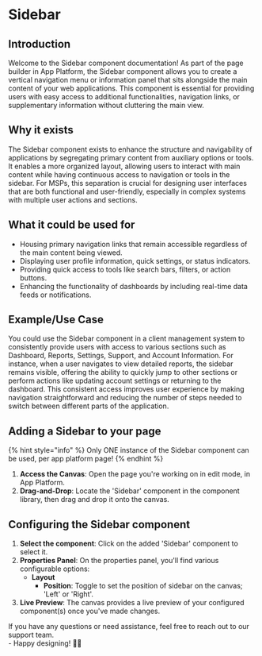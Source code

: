 # Sidebar

## Introduction

Welcome to the Sidebar component documentation! As part of the page builder in App Platform, the Sidebar component allows you to create a vertical navigation menu or information panel that sits alongside the main content of your web applications. This component is essential for providing users with easy access to additional functionalities, navigation links, or supplementary information without cluttering the main view.

## **Why it exists**

The Sidebar component exists to enhance the structure and navigability of applications by segregating primary content from auxiliary options or tools. It enables a more organized layout, allowing users to interact with main content while having continuous access to navigation or tools in the sidebar. For MSPs, this separation is crucial for designing user interfaces that are both functional and user-friendly, especially in complex systems with multiple user actions and sections.

## What it could be used for

* Housing primary navigation links that remain accessible regardless of the main content being viewed.
* Displaying user profile information, quick settings, or status indicators.
* Providing quick access to tools like search bars, filters, or action buttons.
* Enhancing the functionality of dashboards by including real-time data feeds or notifications.

## **Example/Use Case**

You could use the Sidebar component in a client management system to consistently provide users with access to various sections such as Dashboard, Reports, Settings, Support, and Account Information. For instance, when a user navigates to view detailed reports, the sidebar remains visible, offering the ability to quickly jump to other sections or perform actions like updating account settings or returning to the dashboard. This consistent access improves user experience by making navigation straightforward and reducing the number of steps needed to switch between different parts of the application.

## Adding a Sidebar to your page

{% hint style="info" %}
Only ONE instance of the Sidebar component can be used, per app platform page!
{% endhint %}

1. **Access the Canvas**: Open the page you're working on in edit mode, in App Platform.
2. **Drag-and-Drop**: Locate the 'Sidebar' component in the component library, then drag and drop it onto the canvas.

## Configuring the Sidebar component

1. **Select the component**: Click on the added 'Sidebar' component to select it.
2. **Properties Panel**: On the properties panel, you'll find various configurable options:
   * **Layout**
     * **Position**: Toggle to set the position of sidebar on the canvas; 'Left' or 'Right'.
3. **Live Preview**: The canvas provides a live preview of your configured component(s) once you've made changes.



If you have any questions or need assistance, feel free to reach out to our support team.\
&#x20;\- Happy designing! 🎨🚀
